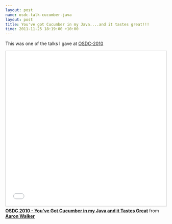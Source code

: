 ```yaml
---
layout: post
name: osdc-talk-cucumber-java
layout: post
title: You've got Cucumber in my Java....and it tastes great!!!
time: 2011-11-25 18:19:00 +10:00
---
```



This was one of the talks I gave at [OSDC-2010](https://web.archive.org/web/20110912034307/http://2010.osdc.com.au/proposal/50/youve-got-cucumber-my-javaand-it-tastes-great)

<iframe src="//www.slideshare.net/slideshow/embed_code/key/hKBPxVEbOHX1RA" width="595" height="485" frameborder="0" marginwidth="0" marginheight="0" scrolling="no" style="border:1px solid #CCC; border-width:1px; margin-bottom:5px; max-width: 100%;" allowfullscreen> </iframe> <div style="margin-bottom:5px"> <strong> <a href="//www.slideshare.net/aaronpwalker/osdc-cucumberjava" title="OSDC 2010 - You&#x27;ve Got Cucumber in my Java and it Tastes Great" target="_blank">OSDC 2010 - You&#x27;ve Got Cucumber in my Java and it Tastes Great</a> </strong> from <strong><a href="https://www.slideshare.net/aaronpwalker" target="_blank">Aaron Walker</a></strong> </div>
